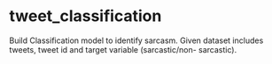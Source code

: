 # tweet_classification
Build Classification model to identify sarcasm. Given dataset includes tweets, tweet id and target variable (sarcastic/non- sarcastic).
